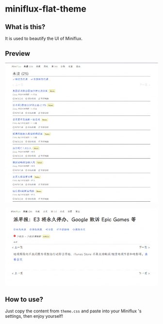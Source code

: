 # miniflux-flat-theme

## What is this?

  It is used to beautify the UI of Miniflux.

## Preview

  ![image](https://raw.githubusercontent.com/kudryavka1013/note-pic/master/note/Snipaste_2023-12-14_11-25-46.png)
  
  ![image](https://github.com/kudryavka1013/note-pic/blob/master/note/Snipaste_2023-12-14_11-25-23.png?raw=true)

## How to use?

  Just copy the content from `theme.css` and paste into your Miniflux 's settings, then enjoy yourself!

